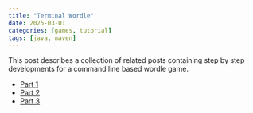 ```yaml
---
title: "Terminal Wordle"
date: 2025-03-01
categories: [games, tutorial]
tags: [java, maven]
---
```


This post describes a collection of related posts containing step by step developments for a command line based wordle game.

- [Part 1](#)
- [Part 2](#)
- [Part 3](#)
